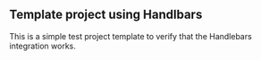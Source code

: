 Template project using Handlbars
--------------------------------

This is a simple test project template to verify that the Handlebars integration works.
